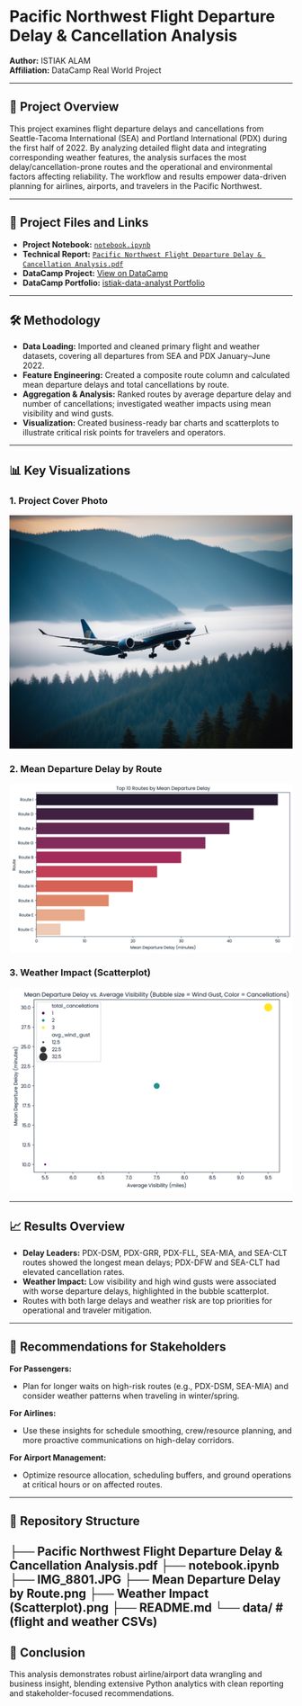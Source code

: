 # Pacific Northwest Flight Departure Delay & Cancellation Analysis

**Author:** ISTIAK ALAM  
**Affiliation:** DataCamp Real World Project  

---

## 📌 Project Overview

This project examines flight departure delays and cancellations from Seattle-Tacoma International (SEA) and Portland International (PDX) during the first half of 2022. By analyzing detailed flight data and integrating corresponding weather features, the analysis surfaces the most delay/cancellation-prone routes and the operational and environmental factors affecting reliability. The workflow and results empower data-driven planning for airlines, airports, and travelers in the Pacific Northwest.

---

## 📄 Project Files and Links

- **Project Notebook:** [`notebook.ipynb`](notebook.ipynb)
- **Technical Report:** [`Pacific Northwest Flight Departure Delay & Cancellation Analysis.pdf`](Pacific%20Northwest%20Flight%20Departure%20Delay%20%26%20Cancellation%20Analysis.pdf)
- **DataCamp Project:** [View on DataCamp](https://www.datacamp.com/datalab/w/263fb78e-b69b-48c2-a832-e821e785fabf/edit)
- **DataCamp Portfolio:** [istiak-data-analyst Portfolio](https://www.datacamp.com/portfolio/istiak-data-analyst)

---

## 🛠 Methodology

- **Data Loading:** Imported and cleaned primary flight and weather datasets, covering all departures from SEA and PDX January–June 2022.
- **Feature Engineering:** Created a composite route column and calculated mean departure delays and total cancellations by route.
- **Aggregation & Analysis:** Ranked routes by average departure delay and number of cancellations; investigated weather impacts using mean visibility and wind gusts.
- **Visualization:** Created business-ready bar charts and scatterplots to illustrate critical risk points for travelers and operators.

---

## 📊 Key Visualizations

### 1. Project Cover Photo
![Cover](IMG_8801.JPG)

### 2. Mean Departure Delay by Route
![Mean Departure Delay by Route](Mean%20Departure%20Delay%20by%20Route.png)

### 3. Weather Impact (Scatterplot)
![Weather Impact (Scatterplot)](Weather%20Impact%20%28Scatterplot%29.png)

---

## 📈 Results Overview

- **Delay Leaders:** PDX-DSM, PDX-GRR, PDX-FLL, SEA-MIA, and SEA-CLT routes showed the longest mean delays; PDX-DFW and SEA-CLT had elevated cancellation rates.
- **Weather Impact:** Low visibility and high wind gusts were associated with worse departure delays, highlighted in the bubble scatterplot.
- Routes with both large delays and weather risk are top priorities for operational and traveler mitigation.

---

## 🚦 Recommendations for Stakeholders

**For Passengers:**  
- Plan for longer waits on high-risk routes (e.g., PDX-DSM, SEA-MIA) and consider weather patterns when traveling in winter/spring.

**For Airlines:**  
- Use these insights for schedule smoothing, crew/resource planning, and more proactive communications on high-delay corridors.

**For Airport Management:**  
- Optimize resource allocation, scheduling buffers, and ground operations at critical hours or on affected routes.

---

## 📁 Repository Structure


├── Pacific Northwest Flight Departure Delay & Cancellation Analysis.pdf
├── notebook.ipynb
├── IMG_8801.JPG
├── Mean Departure Delay by Route.png
├── Weather Impact (Scatterplot).png
├── README.md
└── data/ # (flight and weather CSVs)
---

## 📝 Conclusion


This analysis demonstrates robust airline/airport data wrangling and business insight, blending extensive Python analytics with clean reporting and stakeholder-focused recommendations.  
